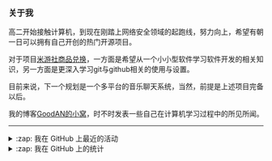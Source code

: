 ### 关于我

高二开始接触计算机，到现在刚踏上网络安全领域的起跑线，努力向上，希望有朝一日可以拥有自己开创的热门开源项目。

对于项目[米游社商品兑换](https://github.com/GOOD-AN/Mys-Exchange-Goods)，一方面是希望从一个小小型软件学习软件开发的相关知识，另一方面是更深入学习git与github相关的使用与设置。

目前来说，下一个规划是一个多平台的音乐聊天系统，当然，前提是上述项目完备以后。

我的博客[GoodAN的小窝](https://blog.goodant.top/)，时不时发表一些自己在计算机学习过程中的所见所闻。

---

<details>
  <summary>:zap: 我在 GitHub 上最近的活动</summary>
  
<!--START_SECTION:activity-->
1. 🗣 Commented on [#1009](https://github.com/Le-niao/Yunzai-Bot/issues/1009) in [Le-niao/Yunzai-Bot](https://github.com/Le-niao/Yunzai-Bot)
2. 🗣 Commented on [#411](https://github.com/yoimiya-kokomi/miao-plugin/issues/411) in [yoimiya-kokomi/miao-plugin](https://github.com/yoimiya-kokomi/miao-plugin)
3. ❗️ Opened issue [#47](https://github.com/ctrlcvs/xiaoyao-cvs-plugin/issues/47) in [ctrlcvs/xiaoyao-cvs-plugin](https://github.com/ctrlcvs/xiaoyao-cvs-plugin)
4. 🗣 Commented on [#1131](https://github.com/Le-niao/Yunzai-Bot/issues/1131) in [Le-niao/Yunzai-Bot](https://github.com/Le-niao/Yunzai-Bot)
5. 🗣 Commented on [#67](https://github.com/y1ndan/genshinhelper2/issues/67) in [y1ndan/genshinhelper2](https://github.com/y1ndan/genshinhelper2)
<!--END_SECTION:activity-->

</details>

<details>
<summary>:zap: 我在 GitHub 上的统计</summary>

![GOOD-AN's github stats](https://github-readme-stats-umber-theta.vercel.app/api?username=GOOD-AN&count_private=true&show_icons=true&include_all_commits=true&line_height=28&card_width=400px) ![Top Langs](https://github-readme-stats-umber-theta.vercel.app/api/top-langs/?username=GOOD-AN&&layout=compact&&langs_count=6&&exclude_repo=GOOD-AN.github.io,GOOD-AN,github-readme-stats)
</details>
